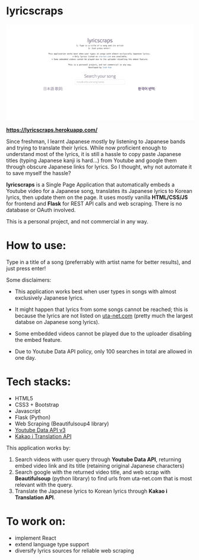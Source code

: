 # lyricscraps

![test](./test.gif)

**https://lyricscraps.herokuapp.com/**

Since freshman, I learnt Japanese mostly by listening to Japanese bands and trying to translate their lyrics. While now proficient enough to understand most of the lyrics, it is still a hassle to copy paste Japanese titles (typing Japanese kanji is hard...) from Youtube and google them through obscure Japanese links for lyrics. So I thought, why not automate it to save myself the hassle?

**lyricscraps** is a Single Page Application that automatically embeds a Youtube video for a Japanese song, translates its Japanese lyrics to Korean lyrics, then update them on the page. It uses mostly vanilla **HTML/CSS/JS** for frontend and **Flask** for REST API calls and web scraping. There is no database or OAuth involved.

This is a personal project, and not commercial in any way.

# How to use:

Type in a title of a song (preferrably with artist name for better results), and just press enter!

Some disclaimers:

- This application works best when user types in songs with almost exclusively Japanese lyrics.

- It might happen that lyrics from some songs cannot be reached; this is because the lyrics are not listed on [uta-net.com](https://www.uta-net.com//) (pretty much the largest databse on Japanese song lyrics).

- Some embedded videos cannot be played due to the uploader disabling the embed feature.

- Due to Youtube Data API policy, only 100 searches in total are allowed in one day.

# Tech stacks:

- HTML5
- CSS3 + Bootstrap
- Javascript
- Flask (Python)
- Web Scraping (Beautifulsoup4 library)
- [Youtube Data API v3](https://developers.google.com/youtube/v3/)
- [Kakao i Translation API](https://developers.kakao.com/product/translation)

This application works by:

1. Search videos with user query through **Youtube Data API**, returning embed video link and its title (retaining original Japanese characters)
2. Search google with the returned video title, and web scrap with **Beautifulsoup** (python library) to find urls from uta-net.com that is most relevant with the query.
3. Translate the Japanese lyrics to Korean lyrics through **Kakao i Translation API**.

# To work on:

- implement React
- extend language type support
- diversify lyrics sources for reliable web scraping
